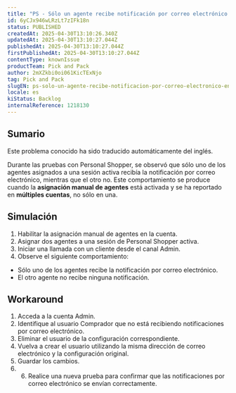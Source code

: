```yaml
---
title: "PS - Sólo un agente recibe notificación por correo electrónico en llamada activa"
id: 6yCJx946wLRzLt7zIFk18n
status: PUBLISHED
createdAt: 2025-04-30T13:10:26.340Z
updatedAt: 2025-04-30T13:10:27.044Z
publishedAt: 2025-04-30T13:10:27.044Z
firstPublishedAt: 2025-04-30T13:10:27.044Z
contentType: knownIssue
productTeam: Pick and Pack
author: 2mXZkbi0oi061KicTExNjo
tag: Pick and Pack
slugEN: ps-solo-un-agente-recibe-notificacion-por-correo-electronico-en-llamada-activa
locale: es
kiStatus: Backlog
internalReference: 1218130
---
```


## Sumario

<div class="alert alert-info">
  <p>Este problema conocido ha sido traducido automáticamente del inglés.</p>
</div>


Durante las pruebas con Personal Shopper, se observó que sólo uno de los agentes asignados a una sesión activa recibía la notificación por correo electrónico, mientras que el otro no. Este comportamiento se produce cuando la **asignación manual de agentes** está activada y se ha reportado en **múltiples cuentas**, no sólo en una.


##

## Simulación



1. Habilitar la asignación manual de agentes en la cuenta.
2. Asignar dos agentes a una sesión de Personal Shopper activa.
3. Iniciar una llamada con un cliente desde el canal Admin.
4. Observe el siguiente comportamiento:
  - Sólo uno de los agentes recibe la notificación por correo electrónico.
  - El otro agente no recibe ninguna notificación.



## Workaround



1. Acceda a la cuenta Admin.
2. Identifique al usuario Comprador que no está recibiendo notificaciones por correo electrónico.
3. Eliminar el usuario de la configuración correspondiente.
4. Vuelva a crear el usuario utilizando la misma dirección de correo electrónico y la configuración original.
5. Guardar los cambios.
6. 6. Realice una nueva prueba para confirmar que las notificaciones por correo electrónico se envían correctamente.





